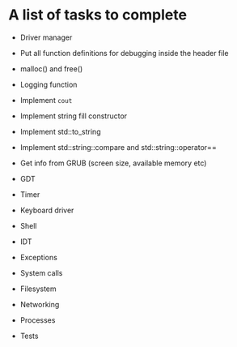 # A list of tasks to complete

- Driver manager
- Put all function definitions for debugging inside the header file

- malloc() and free()

- Logging function
- Implement `cout`

- Implement string fill constructor
- Implement std::to_string
- Implement std::string::compare and std::string::operator==

- Get info from GRUB (screen size, available memory etc)
- GDT
- Timer
- Keyboard driver
- Shell
- IDT
- Exceptions
- System calls
- Filesystem
- Networking
- Processes
- Tests
